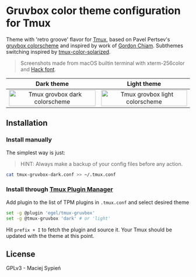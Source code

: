 # Gruvbox color theme configuration for Tmux

Theme with 'retro groove' flavor for [Tmux][github-tmux], based on Pavel Pertsev's [gruvbox colorscheme][github-grovbox] and inspired by work of [Gordon Chiam](https://gist.github.com/gchiam/4606522f513cc64b79ce). Subthemes switching inspired by [tmux-color-solarized][tmux-color-solarized].

> Screenshots made from macOS builtin terminal with xterm-256color and [Hack font][github-hack].

| Dark theme | Light theme |
|---|---|
| <img src="https://i.imgur.com/STohAcp.png" title="Tmux grovbox dark colorscheme" style="width: 100%; max-width: 600px; text-align: center;" /> | <img src="https://i.imgur.com/zQZEFtU.png" title="Tmux grovbox light colorscheme" style="width: 100%; max-width: 600px; text-align: center;" /> |

## Installation

### Install manually

The simplest way is just:

> HINT: Always make a backup of your config files before any action.

```bash
cat tmux-gruvbox-dark.conf >> ~/.tmux.conf
```

### Install through [Tmux Plugin Manager](https://github.com/tmux-plugins/tpm)

Add plugin to the list of TPM plugins in `.tmux.conf` and select desired theme

```bash
set -g @plugin 'egel/tmux-gruvbox'
set -g @tmux-gruvbox 'dark' # or 'light'
```

Hit `prefix + I` to fetch the plugin and source it. Your Tmux should be updated with the theme at this point.

## License

GPLv3 - Maciej Sypień

[github-tmux]: https://github.com/tmux/tmux
[github-grovbox]: https://github.com/morhetz/gruvbox
[github-hack]: https://github.com/chrissimpkins/Hack
[tmux-color-solarized]: https://github.com/seebi/tmux-colors-solarized
